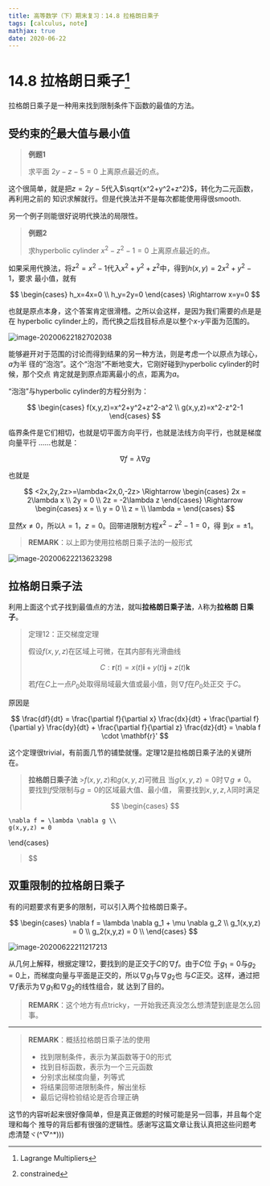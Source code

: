 ```yaml
---
title: 高等数学（下）期末复习：14.8 拉格朗日乘子
tags: [calculus, note]
mathjax: true
date: 2020-06-22
---
```


<!-- markdownlint-disable single-h1 -->

# 14.8 拉格朗日乘子[^1]

拉格朗日乘子是一种用来找到限制条件下函数的最值的方法。

## 受约束的[^2]最大值与最小值

> **例题1**
>
> 求平面 $2y-z-5=0$ 上离原点最近的点。

这个很简单，就是把$z=2y-5$代入$\sqrt{x^2+y^2+z^2}$，转化为二元函数，再利用之前的
知识求解就行。但是代换法并不是每次都能使用得很smooth.

另一个例子则能很好说明代换法的局限性。

<!--more-->

> **例题2**
>
> 求hyperbolic cylinder $x^2-z^2-1=0$ 上离原点最近的点。

如果采用代换法，将$z^2=x^2-1$代入$x^2+y^2+z^2$中，得到$h(x,y)=2x^2+y^2-1$，要求
最小值，就有

$$
\begin{cases}
    h_x=4x=0 \\
    h_y=2y=0
\end{cases}
\Rightarrow x=y=0
$$

也就是原点本身，这个答案肯定很滑稽。之所以会这样，是因为我们需要的点是是在
hyperbolic cylinder上的，而代换之后找目标点是以整个$x\text{-}y$平面为范围的。

![image-20200622182702038](https://gitee.com/SamuelHuang2019/figure-bed/raw/master/img/20200622182710.png)

能够避开对于范围的讨论而得到结果的另一种方法，则是考虑一个以原点为球心，$a$为半
径的“泡泡”。这个“泡泡”不断地变大，它刚好碰到hyperbolic cylinder的时候，那个交点
肯定就是到原点距离最小的点，距离为$a$。

“泡泡”与hyperbolic cylinder的方程分别为：

$$
\begin{cases}
    f(x,y,z)=x^2+y^2+z^2-a^2 \\
    g(x,y,z)=x^2-z^2-1
\end{cases}
$$

临界条件是它们相切，也就是切平面方向平行，也就是法线方向平行，也就是梯度向量平行
……也就是：

$$
\nabla f = \lambda \nabla g
$$

也就是

$$
<2x,2y,2z>=\lambda<2x,0,-2z> \Rightarrow
\begin{cases}
    2x = 2\lambda x \\
    2y = 0 \\
    2z = -2\lambda z
\end{cases} \Rightarrow
\begin{cases}
    x = \\
    y = 0 \\
    z = \\
    \lambda =
\end{cases}
$$

显然$x\neq0$，所以$\lambda  = 1$，$z=0$。回带进限制方程$x^2-z^2-1=0$，得
到$x=\pm1$。

> **REMARK**：以上即为使用拉格朗日乘子法的一般形式

![image-20200622213623298](https://gitee.com/SamuelHuang2019/figure-bed/raw/master/img/20200622213624_Figure14.54.png)

## 拉格朗日乘子法

利用上面这个式子找到最值点的方法，就叫**拉格朗日乘子法**，$\lambda$称为**拉格朗
日乘子**。

> 定理12：正交梯度定理
>
> 假设$f(x,y,z)$在区域上可微，在其内部有光滑曲线
>
> $$
> C:\mathbf{r}(t) =
> x(t)\mathbf{i}+y(t)\mathbf{j}+z(t)\mathbf{k}
> $$
>
> 若$f$在$C$上一点$P_0$处取得局域最大值或最小值，则$\nabla f$在$P_0$处正交
> 于$C$。

原因是

$$
\frac{df}{dt} =
\frac{\partial f}{\partial x} \frac{dx}{dt} +
\frac{\partial f}{\partial y} \frac{dy}{dt} +
\frac{\partial f}{\partial z} \frac{dz}{dt} =
\nabla f \cdot \mathbf{r}'
$$

这个定理很trivial，有前面几节的铺垫就懂。定理12是拉格朗日乘子法的关键所在。

> **拉格朗日乘子法** >$f(x,y,z)$和$g(x,y,z)$可微且
> 当$g(x,y,z)=0$时$\nabla g\neq0$。要找到$f$受限制与$g=0$的区域最大值、最小值，
> 需要找到$x,y,z,\lambda$同时满足
>
> $$
> \begin{cases}
> $$

    \nabla f = \lambda \nabla g \\
    g(x,y,z) = 0

\end{cases}

> $$

## 双重限制的拉格朗日乘子

有的问题要求有更多的限制，可以引入两个拉格朗日乘子。

$$
\begin{cases}
    \nabla f = \lambda \nabla g_1 + \mu \nabla g_2 \\
    g_1(x,y,z) = 0 \\
    g_2(x,y,z) = 0 \\
\end{cases}
$$

![image-20200622211217213](https://gitee.com/SamuelHuang2019/figure-bed/raw/master/img/20200622211219_Figure14.58.png)

从几何上解释，根据定理12，要找到的是正交于$C$的$\nabla f$。由于$C$位
于$g_1=0$与$g_2=0$上，而梯度向量与平面是正交的，所以$\nabla g_1$与$\nabla g_2$也
与$C$正交。这样，通过把$\nabla f$表示为$\nabla g_1$和$\nabla g_2$的线性组合，就
达到了目的。

> **REMARK**：这个地方有点tricky，一开始我还真没怎么想清楚到底是怎么回事。

---

> **REMARK**：概括拉格朗日乘子法的使用
>
> - 找到限制条件，表示为某函数等于0的形式
> - 找到目标函数，表示为一个三元函数
> - 分别求出梯度向量，列等式
> - 将结果回带进限制条件，解出坐标
> - 最后记得检验结论是否合理正确

这节的内容听起来很好像简单，但是真正做题的时候可能是另一回事，并且每个定理和每个
推导的背后都有很强的逻辑性。感谢写这篇文章让我认真把这些问题考虑清楚ヾ(\^▽^\*)))

[^1]: Lagrange Multipliers

[^2]: constrained

